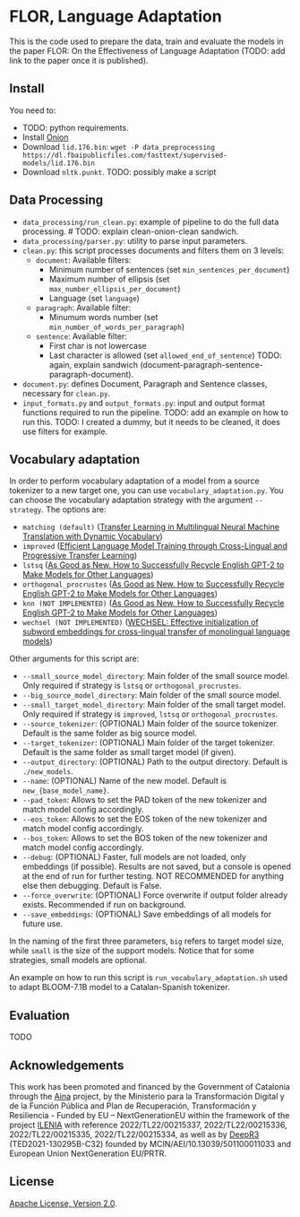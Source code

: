 # FLOR, Language Adaptation

This is the code used to prepare the data, train and evaluate the models in the paper FLOR: On the Effectiveness of Language Adaptation (TODO: add link to the paper once it is published). 

## Install

You need to:
- TODO: python requirements.
- Install [Onion](https://corpus.tools/wiki/Onion)
- Download `lid.176.bin`: `wget -P data_preprocessing https://dl.fbaipublicfiles.com/fasttext/supervised-models/lid.176.bin`
- Download `nltk.punkt`. TODO: possibly make a script 

## Data Processing
- `data_processing/run_clean.py`: example of pipeline to do the full data processing.  # TODO: explain clean-onion-clean sandwich.
- `data_processing/parser.py`: utility to parse input parameters.
- `clean.py`: this script processes documents and filters them on 3 levels:
    - `document`: Available filters:
        - Minimum number of sentences (set `min_sentences_per_document`)
        - Maximum number of ellipsis (set `max_number_ellipsis_per_document`)
        - Language (set `language`)
    - `paragraph`: Available filter:
        - Minumum words number (set `min_number_of_words_per_paragraph`)
    - `sentence`: Available filter:
        - First char is not lowercase
        - Last character is allowed (set `allowed_end_of_sentence`)
    TODO: again, explain sandwich (document-paragraph-sentence-paragraph-document).
- `document.py`: defines Document, Paragraph and Sentence classes, necessary for `clean.py`.
- `input_formats.py` and `output_formats.py`: input and output format functions required to run the pipeline.
TODO: add an example on how to run this.
TODO: I created a dummy, but it needs to be cleaned, it does use filters for example.


## Vocabulary adaptation
 
In order to perform vocabulary adaptation of a model from a source tokenizer to a new target one, you can use `vocabulary_adaptation.py`.
You can choose the vocabulary adaptation strategy with the argument `--strategy`. The options are:
- `matching (default)` ([Transfer Learning in Multilingual Neural Machine Translation with Dynamic Vocabulary](https://aclanthology.org/2018.iwslt-1.8/))
- `improved` ([Efficient Language Model Training through Cross-Lingual and Progressive Transfer Learning](https://arxiv.org/abs/2301.09626))
- `lstsq` ([As Good as New. How to Successfully Recycle English GPT-2 to Make Models for Other Languages](https://aclanthology.org/2021.findings-acl.74/))
- `orthogonal_procrustes` ([As Good as New. How to Successfully Recycle English GPT-2 to Make Models for Other Languages](https://aclanthology.org/2021.findings-acl.74/))
- `knn (NOT IMPLEMENTED)` ([As Good as New. How to Successfully Recycle English GPT-2 to Make Models for Other Languages](https://aclanthology.org/2021.findings-acl.74/))
- `wechsel (NOT IMPLEMENTED)` ([WECHSEL: Effective initialization of subword embeddings for
cross-lingual transfer of monolingual language models](https://aclanthology.org/2022.naacl-main.293.pdf))
 
Other arguments for this script are:
- `--small_source_model_directory`: Main folder of the small source model. Only required if strategy is `lstsq` or `orthogonal_procrustes`.
- `--big_source_model_directory`: Main folder of the small source model. 
- `--small_target_model_directory`: Main folder of the small target model. Only required if strategy is `improved`, `lstsq` or `orthogonal_procrustes`.
- `--source_tokenizer`: (OPTIONAL) Main folder of the source tokenizer. Default is the same folder as big source model. 
- `--target_tokenizer`: (OPTIONAL) Main folder of the target tokenizer. Default is the same folder as small target model (if given).
- `--output_directory`: (OPTIONAL) Path to the output directory. Default is `./new_models`.
- `--name`: (OPTIONAL) Name of the new model. Default is `new_{base_model_name}`.
- `--pad_token`: Allows to set the PAD token of the new tokenizer and match model config accordingly.
- `--eos_token`: Allows to set the EOS token of the new tokenizer and match model config accordingly.
- `--bos_token`: Allows to set the BOS token of the new tokenizer and match model config accordingly.
- `--debug`: (OPTIONAL) Faster, full models are not loaded, only embeddings (if possible). Results are not saved, but a console is opened at the end of run for further testing. NOT RECOMMENDED for anything else then debugging. Default is False.
- `--force_overwrite`: (OPTIONAL) Force overwrite if output folder already exists. Recommended if run on background. 
- `--save_embeddings`: (OPTIONAL) Save embeddings of all models for future use.

In the naming of the first three parameters, `big` refers to target model size, while `small` is the size of the support models. Notice that for some strategies, small models are optional.
 
An example on how to run this script is `run_vocabulary_adaptation.sh` used to adapt BLOOM-7.1B model to a Catalan-Spanish tokenizer.


## Evaluation
TODO

## Acknowledgements

This work has been promoted and financed by the Government of Catalonia through the [Aina](https://projecteaina.cat/) project, by the Ministerio para la Transformación Digital y de la Función Pública and Plan de Recuperación, Transformación y Resiliencia - Funded by EU – NextGenerationEU within the framework of the project [ILENIA](https://proyectoilenia.es/) with reference 2022/TL22/00215337, 2022/TL22/00215336, 2022/TL22/00215335, 2022/TL22/00215334, as well as by [DeepR3](https://ixa2.si.ehu.eus/deepr3/) (TED2021-130295B-C32) founded by MCIN/AEI/10.13039/501100011033 and European Union NextGeneration EU/PRTR.

## License

[Apache License, Version 2.0](https://www.apache.org/licenses/LICENSE-2.0).
